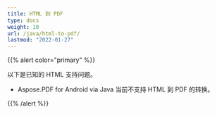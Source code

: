 ```yaml
---
title: HTML 到 PDF
type: docs
weight: 10
url: /java/html-to-pdf/
lastmod: "2022-01-27"
---
```


{{% alert color="primary" %}}

以下是已知的 HTML 支持问题。

- Aspose.PDF for Android via Java 当前不支持 HTML 到 PDF 的转换。

{{% /alert %}}
